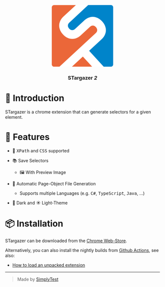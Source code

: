 <div align="center">
<img src="assets/logo.png" width=200>

### STargazer <i>2</i>

</div>

# 👋 Introduction
STargazer is a chrome extension that can generate selectors for a given element.

# 🔭 Features

* 🧠 <kbd>XPath</kbd> and <kbd>CSS</kbd> supported

* 📚 Save Selectors
  * 🖼️ With Preview Image

* 🤖 Automatic Page-Object File Generation
  * Supports multiple Languages (e.g. <kbd>C#</kbd>, <kbd>TypeScript</kbd>, <kbd>Java</kbd>, ...)

* 🌙 Dark and ☀️ Light-Theme

# 📦 Installation

STargazer can be downloaded from the [Chrome Web-Store](https://chrome.google.com/webstore/detail/stargazer/mkphjcfplanogllpfpfefcpfbdpchkjh).

Alternatively, you can also install the nightly builds from [Github Actions](https://github.com/simplytest/STargazer/actions), see also: 
- [How to load an unpacked extension](https://developer.chrome.com/docs/extensions/mv3/getstarted/development-basics/#load-unpacked)

---

> Made by [SimplyTest](https://simplytest.de/)
